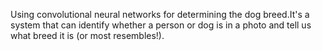 Using convolutional neural networks for determining the dog breed.It's a system that can identify whether a person or dog is in a photo and tell us what breed it is (or most resembles!).
